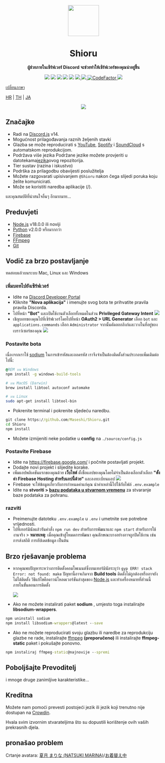 <div align="center">
  <img src="https://raw.githubusercontent.com/Maseshi/Shioru/main/assets/icons/favicon-circle.png" width="100" />
  <strong>
    <h1>Shioru</h2>
    <p>ผู้ช่วยภายในเซิร์ฟเวอร์ Discord จะช่วยทำให้เซิร์ฟเวอร์ของคุณน่าอยู่ขึ้น</p>
  </strong>
  <img src="https://img.shields.io/badge/discord.js-v14-7354F6?logo=discord&logoColor=white" />
  <img src="https://img.shields.io/github/stars/Maseshi/Shioru.svg?logo=github" />
  <img src="https://img.shields.io/github/v/release/Maseshi/Shioru" />
  <img src="https://img.shields.io/github/license/Maseshi/Shioru.svg?logo=github" />
  <img src="https://img.shields.io/github/last-commit/Maseshi/Shioru" />
  <a title="Status" target="_blank" href="https://shioru.statuspage.io/">
    <img src="https://img.shields.io/badge/dynamic/json?logo=google-cloud&logoColor=white&label=status&query=status.indicator&url=https%3A%2F%2Fq60yrzp0cbgg.statuspage.io%2Fapi%2Fv2%2Fstatus.json" />
  </a>
  <a title="Gužva" target="_blank" href="https://crowdin.com/project/shioru">
    <img src="https://badges.crowdin.net/shioru/localized.svg" />
  </a>
  <a title="CodeFactor" target="_blank" href="https://www.codefactor.io/repository/github/maseshi/shioru">
    <img src="https://www.codefactor.io/repository/github/maseshi/shioru/badge" alt="CodeFactor" />
  </a>
  <a title="Top.gg" target="_blank" href="https://top.gg/bot/704706906505347183">
    <img src="https://top.gg/api/widget/upvotes/704706906505347183.svg" />
  </a>
</div>

[เปลี่ยนภาษา](https://github.com/Maseshi/Shioru/tree/main/documents)

[HR](https://github.com/Maseshi/Shioru/blob/main/documents/README.en.md) | [TH](https://github.com/Maseshi/Shioru/blob/main/documents/README.th.md) | [JA](https://github.com/Maseshi/Shioru/blob/main/documents/README.ja.md)

<div align="center">
  <a href="https://discord.com/api/oauth2/authorize?client_id=704706906505347183&permissions=8&scope=applications.commands%20bot&redirect_uri=https%3A%2F%2Fshiorus.web.app%2Fthanks-you">
    <img src="https://img.shields.io/badge/Invite_Bot-1967D2?logo=discord&logoColor=white&style=for-the-badge" />
  </a>
</div>

## Značajke

- Radi na [Discord.js](https://discord.js.org/) v14.
- Mogućnost prilagođavanja raznih željenih stavki
- Glazba se može reproducirati s [YouTube](https://www.youtube.com/), [Spotify](https://www.spotify.com/) i [SoundCloud](https://soundcloud.com/) s automatskom reprodukcijom.
- Podržava više jezika Podržane jezike možete provjeriti u datotekama[jezika](https://github.com/Maseshi/shioru/blob/main/source/languages)ovog repozitorija.
- Tier sustav (razina i iskustvo)
- Podrška za prilagodbu obavijesti poslužitelja
- Možete razgovarati upisivanjem `@Shioru` nakon čega slijedi poruka koju želite komunicirati.
- Može se koristiti naredba aplikacije (/).

และคุณสมบัติที่น่าสนใจอื่นๆ อีกมากมาย...

## Preduvjeti

- [Node.js](https://nodejs.org/) v18.0.0 ili noviji
- [Python](https://www.python.org/downloads/) v2.0.0 หรือมากกว่า
- [Firebase](https://firebase.google.com/)
- [FFmpeg](https://www.ffmpeg.org/download.html)
- [Git](https://git-scm.com/downloads)

## Vodič za brzo postavljanje

ทดสอบแล้วบนระบบ Mac, Linux และ Windows

### เพิ่มบอทไปยังเซิร์ฟเวอร์

- Idite na [Discord Developer Portal](https://discord.com/developers/applications)
- Kliknite **"Nova aplikacija"** i imenujte svog bota te prihvatite pravila pravila Discorda.
- ไปที่หน้า **"Bot"** และเปิดใช้งานตัวเลือกทั้งหมดในส่วน **Privileged Gateway Intent** ![](https://raw.githubusercontent.com/Maseshi/Shioru/main/assets/images/discord-developer-portal-privileged-gateway-intents.png)
- เชิญบอทของคุณไปที่เซิร์ฟเวอร์โดยไปที่หน้า **OAuth2 > URL Generator** เลือก `bot` และ `applications.commands` เลือก `Administrator` จากนั้นคัดลอกลิงก์และวางในที่อยู่ของเบราว์เซอร์ของคุณ ![](https://raw.githubusercontent.com/Maseshi/Shioru/main/assets/images/discord-developer-portal-scopes.png)

### Postavite bota

เนื่องจากเราใช้ [sodium](https://www.npmjs.com/package/sodium) ในการเข้ารหัสและถอดรหัส เราจึงจำเป็นต้องติดตั้งส่วนประกอบเพิ่มเติมต่อไปนี้:

```bat
@REM บน Windows
npm install -g windows-build-tools
```

```sh
# บน MacOS (Darwin)
brew install libtool autoconf automake
```

```sh
# บน Linux
sudo apt-get install libtool-bin
```

- Pokrenite terminal i pokrenite sljedeću naredbu.

```bat
git clone https://github.com/Maseshi/Shioru.git
cd Shioru
npm install
```

- Možete izmijeniti neke podatke u **config** na `./source/config.js`

### Postavite Firebase

- Idite na https://firebase.google.com/ i počnite postavljati projekt.
- Dodajte novi projekt i slijedite korake.
- เพิ่มแอปพลิเคชันแรกของคุณด้วย **เว็บไซต์** ตั้งชื่อแอปของคุณโดยไม่จำเป็นต้องเลือกตัวเลือก **"ตั้งค่า Firebase Hosting สำหรับแอปนี้ด้วย"** และลงทะเบียนแอป ![](https://raw.githubusercontent.com/Maseshi/Shioru/main/assets/images/firebase-setup-web-application.png)
- Firebase จะให้ข้อมูลเกี่ยวกับการกำหนดค่าแก่คุณ นำค่าเหล่านี้ไปใช้กับไฟล์ `.env.example`
- Idite na **stvoriti > [bazu podataka u stvarnom vremenu](https://console.firebase.google.com/u/0/project/_/database/data)** za stvaranje baze podataka za pohranu.

### razviti

- Preimenujte datoteku `.env.example` u `.env` i umetnite sve potrebne vrijednosti.
- ไปที่เทอร์มินัลแล้วรันคำสั่ง `npm run dev` สำหรับการพัฒนาและ `npm start` สำหรับการใช้งานจริง > **หมายเหตุ**: เมื่อคุณเข้าสู่โหมดการพัฒนา คุณลักษณะบางอย่างอาจถูกปิดใช้งาน เช่น การส่งสถิติ การอัปเดตข้อมูล เป็นต้น

## Brzo rješavanje problema

- หากคุณพบปัญหาระหว่างการติดตั้งคอมโพเนนต์ซึ่งบนเทอร์มินัลระบุว่า `gyp ERR! stack Error: not found: make` ปัญหานี้อาจเกิดจาก **Build tools** ติดตั้งไม่ถูกต้องหรืออาจยังไม่ได้ติดตั้ง วิธีแก้ไขคือดาวน์โหลดเวอร์ชันล่าสุดของ [Node.js](https://nodejs.org/) และทำเครื่องหมายที่ส่วนนี้ภายในขั้นตอนการติดตั้ง

  ![](https://raw.githubusercontent.com/Maseshi/Shioru/main/assets/images/node-js-tools-for-native-modules.png)

- Ako ne možete instalirati paket **sodium** , umjesto toga instalirajte **libsodium-wrappers**.

```bat
npm uninstall sodium
npm install libsodium-wrappers@latest --save
```

- Ako ne možete reproducirati svoju glazbu ili naredbe za reprodukciju glazbe ne rade, instalirajte [ffmpeg](https://ffmpeg.org/download.html) **(preporučeno)** ili instalirajte **ffmpeg-static** paket i pokušajte ponovno.

```bat
npm instaliraj ffmpeg-static@najnovije --spremi
```

## Poboljšajte Prevoditelj

i mnoge druge zanimljive karakteristike...

## Kreditna

Možete nam pomoći prevesti postojeći jezik ili jezik koji trenutno nije dostupan na [Crowdin](https://crowdin.com/project/shioru-bot).

Hvala svim izvornim stvarateljima što su dopustili korištenje ovih vaših prekrasnih djela.

## pronašao problem

Crtanje avatara: [夏月 まりな (NATSUKI MARINA)](https://www.pixiv.net/en/users/482462)/[お着替え中](https://www.pixiv.net/en/artworks/76075098)
